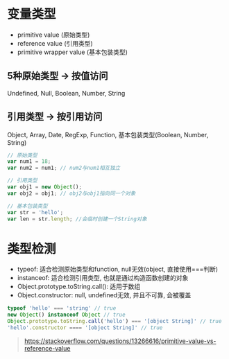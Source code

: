 # 变量类型
- primitive value (原始类型)
- reference value (引用类型)
 - primitive wrapper value (基本包装类型)

## 5种原始类型 -> 按值访问
Undefined, Null, Boolean, Number, String

## 引用类型 -> 按引用访问
Object, Array, Date, RegExp, Function, 基本包装类型(Boolean, Number, String)

```javascript
// 原始类型
var num1 = 18;
var num2 = num1; // num2与num1相互独立

// 引用类型
var obj1 = new Object();
var obj2 = obj1; // obj2与obj1指向同一个对象

// 基本包装类型
var str = 'hello';
var len = str.length; //会临时创建一个String对象
```

# 类型检测
- typeof: 适合检测原始类型和function, null无效(object, 直接使用===判断)
- instanceof: 适合检测引用类型, 也就是通过构造函数创建的对象
- Object.prototype.toString.call(): 适用于数组
- Object.constructor: null, undefined无效, 并且不可靠, 会被覆盖

```javascript
typeof 'hello' === 'string' // true
new Object() instanceof Object // true
Object.prototype.toString.call('hello') === '[object String]' // true
'hello'.constructor ==== '[object String]' // true
```

> https://stackoverflow.com/questions/13266616/primitive-value-vs-reference-value

